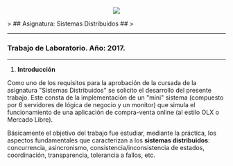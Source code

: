 <p align="center"><img src="/logo.png"></p>
> ## Asignatura: Sistemas Distribuidos ##
> 


----------

### Trabajo de Laboratorio. Año: 2017. ###


----------

 1. **Introducción**
 
Como uno de los requisitos para la aprobación de la cursada de la asignatura "Sistemas Distribuidos" se solicito el desarrollo del presente trabajo.
Este consta de la implementación de un "mini" sistema (compuesto por 6 servidores de lógica de negocio y un monitor) que simula el funcionamiento de una aplicación de compra-venta online (al estilo OLX o Mercado Libre).

Básicamente el objetivo del trabajo fue estudiar, mediante la práctica, los aspectos fundamentales que caracterizan a los **sistemas distribuidos**: concurrencia, asincronismo, consistencia/inconsistencia de estados, coordinación, transparencia, tolerancia a fallos, etc.  

